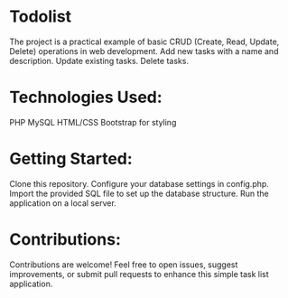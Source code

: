 # Todolist
The project is a practical example of basic CRUD (Create, Read, Update, Delete) operations in web development.
Add new tasks with a name and description.
Update existing tasks.
Delete tasks.

# Technologies Used:
PHP
MySQL
HTML/CSS
Bootstrap for styling

# Getting Started:
Clone this repository.
Configure your database settings in config.php.
Import the provided SQL file to set up the database structure.
Run the application on a local server.

# Contributions:
Contributions are welcome! Feel free to open issues, suggest improvements, or submit pull requests to enhance this simple task list application.
